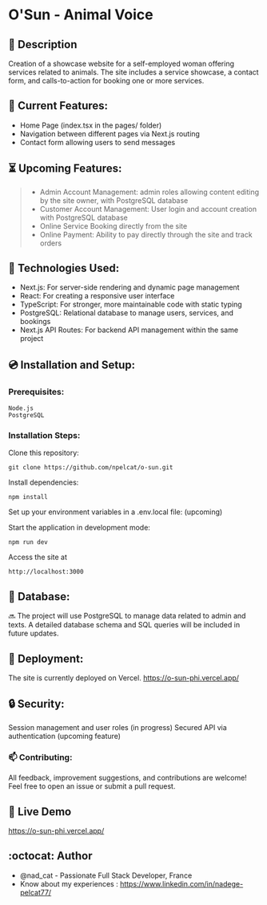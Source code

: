 # O'Sun - Animal Voice

## 📜 Description
Creation of a showcase website for a self-employed woman offering services related to animals. 
The site includes a service showcase, a contact form, and calls-to-action for booking one or more services.

## 🎉 Current Features:

* Home Page (index.tsx in the pages/ folder)
* Navigation between different pages via Next.js routing
* Contact form allowing users to send messages

## ⏳ Upcoming Features:

> - Admin Account Management: admin roles allowing content editing by the site owner, with PostgreSQL database
> - Customer Account Management: User login and account creation with PostgreSQL database
> - Online Service Booking directly from the site
> - Online Payment: Ability to pay directly through the site and track orders

## 🔬 Technologies Used:

- Next.js: For server-side rendering and dynamic page management
- React: For creating a responsive user interface
- TypeScript: For stronger, more maintainable code with static typing
- PostgreSQL: Relational database to manage users, services, and bookings
- Next.js API Routes: For backend API management within the same project

## 💿 Installation and Setup:
### Prerequisites:

    Node.js
    PostgreSQL

### Installation Steps:

Clone this repository:
    
    git clone https://github.com/npelcat/o-sun.git

Install dependencies: 
    
    npm install

Set up your environment variables in a .env.local file: (upcoming)

Start the application in development mode: 
    
    npm run dev

Access the site at 
    
    http://localhost:3000


## 💾 Database:

:soon: The project will use PostgreSQL to manage data related to admin and texts. 
A detailed database schema and SQL queries will be included in future updates.

## 🌱 Deployment:

The site is currently deployed on Vercel.
    https://o-sun-phi.vercel.app/ 


## 🔒 Security:

Session management and user roles (in progress)
Secured API via authentication (upcoming feature)




### 📫 Contributing:
All feedback, improvement suggestions, and contributions are welcome! Feel free to open an issue or submit a pull request.


## 🚀 Live Demo
https://o-sun-phi.vercel.app/ 


## :octocat: Author
* @nad_cat - Passionate Full Stack Developer, France
* Know about my experiences : https://www.linkedin.com/in/nadege-pelcat77/
